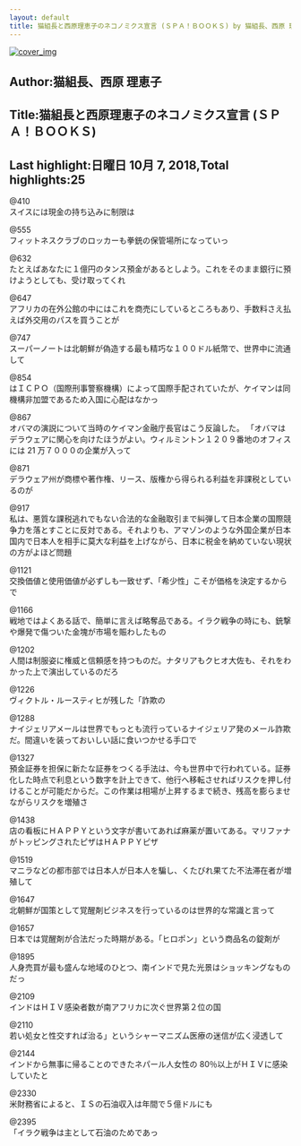 ```yaml
---
layout: default
title: 猫組長と西原理恵子のネコノミクス宣言 (ＳＰＡ！ＢＯＯＫＳ) by 猫組長、西原 理恵子
---
```


[![cover_img](http://images-jp.amazon.com/images/P/B07DK5LKN3.09.MZZZZZZZ.jpg)](https://www.amazon.co.jp/dp/B07DK5LKN3)  
## Author:猫組長、西原 理恵子  
## Title:猫組長と西原理恵子のネコノミクス宣言 (ＳＰＡ！ＢＯＯＫＳ)  
## Last highlight:日曜日 10月 7, 2018,Total highlights:25  
  
@410  
スイスには現金の持ち込みに制限は  
  
@555  
フィットネスクラブのロッカーも拳銃の保管場所になっていっ  
  
@632  
たとえばあなたに１億円のタンス預金があるとしよう。これをそのまま銀行に預けようとしても、受け取ってくれ  
  
@647  
アフリカの在外公館の中にはこれを商売にしているところもあり、手数料さえ払えば外交用のパスを買うことが  
  
@747  
スーパーノートは北朝鮮が偽造する最も精巧な１００ドル紙幣で、世界中に流通して  
  
@854  
はＩＣＰＯ（国際刑事警察機構）によって国際手配されていたが、ケイマンは同機構非加盟であるため入国に心配はなかっ  
  
@867  
オバマの演説について当時のケイマン金融庁長官はこう反論した。 「オバマはデラウェアに関心を向けたほうがよい。ウィルミントン１２０９番地のオフィスには 21 万７０００の企業が入って  
  
@871  
デラウェア州が商標や著作権、リース、版権から得られる利益を非課税としているのが  
  
@917  
私は、悪質な課税逃れでもない合法的な金融取引まで糾弾して日本企業の国際競争力を落とすことに反対である。それよりも、アマゾンのような外国企業が日本国内で日本人を相手に莫大な利益を上げながら、日本に税金を納めていない現状の方がよほど問題  
  
@1121  
交換価値と使用価値が必ずしも一致せず、「希少性」こそが価格を決定するからで  
  
@1166  
戦地ではよくある話で、簡単に言えば略奪品である。イラク戦争の時にも、銃撃や爆発で傷ついた金塊が市場を賑わしたもの  
  
@1202  
人間は制服姿に権威と信頼感を持つものだ。ナタリアもクヒオ大佐も、それをわかった上で演出しているのだろ  
  
@1226  
ヴィクトル・ルースティヒが残した「詐欺の  
  
@1288  
ナイジェリアメールは世界でもっとも流行っているナイジェリア発のメール詐欺だ。間違いを装っておいしい話に食いつかせる手口で  
  
@1327  
預金証券を担保に新たな証券をつくる手法は、今も世界中で行われている。証券化した時点で利息という数字を計上できて、他行へ移転させればリスクを押し付けることが可能だからだ。この作業は相場が上昇するまで続き、残高を膨らませながらリスクを増殖さ  
  
@1438  
店の看板にＨＡＰＰＹという文字が書いてあれば麻薬が置いてある。マリファナがトッピングされたピザはＨＡＰＰＹピザ  
  
@1519  
マニラなどの都市部では日本人が日本人を騙し、くたびれ果てた不法滞在者が増殖して  
  
@1647  
北朝鮮が国策として覚醒剤ビジネスを行っているのは世界的な常識と言って  
  
@1657  
日本では覚醒剤が合法だった時期がある。「ヒロポン」という商品名の錠剤が  
  
@1895  
人身売買が最も盛んな地域のひとつ、南インドで見た光景はショッキングなものだっ  
  
@2109  
インドはＨＩＶ感染者数が南アフリカに次ぐ世界第２位の国  
  
@2110  
若い処女と性交すれば治る」というシャーマニズム医療の迷信が広く浸透して  
  
@2144  
インドから無事に帰ることのできたネパール人女性の 80％以上がＨＩＶに感染していたと  
  
@2330  
米財務省によると、ＩＳの石油収入は年間で５億ドルにも  
  
@2395  
「イラク戦争は主として石油のためであっ  